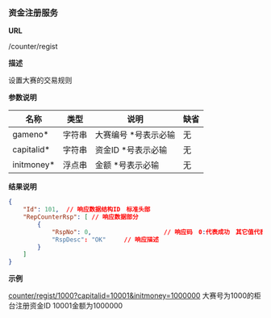 
### 资金注册服务

**URL**

/counter/regist

**描述**

设置大赛的交易规则

**参数说明**

|名称|类型|说明|缺省|
| -------- | -------- | -------- | -------- |
|gameno\*|字符串|大赛编号 \*号表示必输|无|
|capitalid\*|字符串|资金ID \*号表示必输|无|
|initmoney\*|浮点串|金额 \*号表示必输|无|


**结果说明**

```json
{
	"Id": 101,  // 响应数据结构ID　标准头部
	"RepCounterRsp": [ // 响应数据部分
    	{
			"RspNo": 0,                    // 响应码　0:代表成功　其它值代表失败
			"RspDesc": "OK"　　　// 响应描述
		}
	]
}
```

**示例**

[counter/regist/1000?capitalid=10001&initmoney=1000000]($APIHOST$/counter/regist/1000?capitalid=10001&initmoney=1000000)
大赛号为1000的柜台注册资金ID 10001金额为1000000